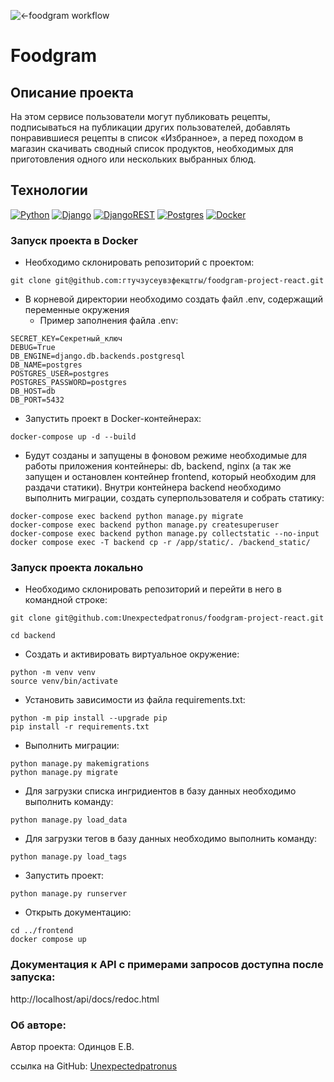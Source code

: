 ![<-foodgram workflow](https://github.com/unexpectedpatronus/foodgram-project-react/actions/workflows/main.yml/badge.svg)
# Foodgram
## Описание проекта
На этом сервисе пользователи могут публиковать рецепты, подписываться на публикации других пользователей, добавлять понравившиеся рецепты в список «Избранное», а перед походом в магазин скачивать сводный список продуктов, необходимых для приготовления одного или нескольких выбранных блюд.

## Технологии
[![Python](https://img.shields.io/badge/-Python-464641?style=flat-square&logo=Python)](https://www.python.org/)
[![Django](https://img.shields.io/badge/-Django-464646?style=flat-square&logo=Django)](https://www.djangoproject.com/)
[![DjangoREST](https://img.shields.io/badge/Django-REST-464646?style=flat-square&logo=django&logoColor=white&color=ff1709&labelColor=gray)](https://www.django-rest-framework.org/)
[![Postgres](https://img.shields.io/badge/Postgres-464646?style=flat-square&logo=postgresql&logoColor=white)](https://www.postgresql.org/)
[![Docker](https://img.shields.io/badge/Docker-464646?style=flat-square&logo=docker)](https://www.docker.com/)

###  Запуск проекта в Docker
- Необходимо склонировать репозиторий с проектом:

```
git clone git@github.com:гтучзусеувзфекщтгы/foodgram-project-react.git
```

- В корневой директории необходимо создать файл .env, содержащий переменные окружения 
  - Пример заполнения файла .env:

```
SECRET_KEY=Секретный_ключ
DEBUG=True
DB_ENGINE=django.db.backends.postgresql
DB_NAME=postgres
POSTGRES_USER=postgres
POSTGRES_PASSWORD=postgres
DB_HOST=db
DB_PORT=5432
```

- Запустить проект в Docker-контейнерах:

```
docker-compose up -d --build
```

- Будут созданы и запущены в фоновом режиме необходимые для работы приложения контейнеры: db, backend, nginx (а так же запущен и остановлен контейнер frontend, который необходим для раздачи статики). Внутри контейнера backend необходимо выполнить миграции, создать суперпользователя и собрать статику:

```
docker-compose exec backend python manage.py migrate
docker-compose exec backend python manage.py createsuperuser
docker-compose exec backend python manage.py collectstatic --no-input
docker compose exec -T backend cp -r /app/static/. /backend_static/
```

### Запуск проекта локально

- Необходимо склонировать репозиторий и перейти в него в командной строке:

```
git clone git@github.com:Unexpectedpatronus/foodgram-project-react.git
```

```
cd backend
```

- Cоздать и активировать виртуальное окружение:

```
python -m venv venv
source venv/bin/activate
```

- Установить зависимости из файла requirements.txt:

```
python -m pip install --upgrade pip
pip install -r requirements.txt
```

- Выполнить миграции:

```
python manage.py makemigrations
python manage.py migrate
```

- Для загрузки списка ингридиентов в базу данных необходимо выполнить команду:

```
python manage.py load_data
```

- Для загрузки тегов в базу данных необходимо выполнить команду:

```
python manage.py load_tags
```

- Запустить проект:

```
python manage.py runserver
```
- Открыть документацию:
```
cd ../frontend
docker compose up
```
### Документация к API с примерами запросов доступна после запуска:
http://localhost/api/docs/redoc.html

### Об авторе:

Автор проекта: Одинцов Е.В.

ссылка на GitHub: [Unexpectedpatronus](https://github.com/Unexpectedpatronus)